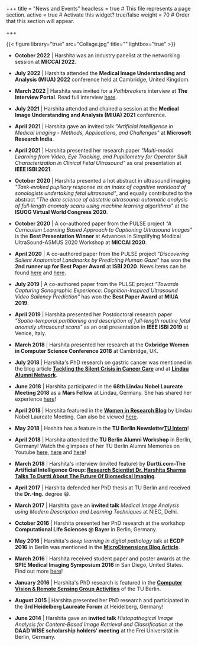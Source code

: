 +++
title = "News and Events"
headless = true  # This file represents a page section.
active = true  # Activate this widget? true/false
weight = 70  # Order that this section will appear.

+++

{{< figure library="true" src="Collage.jpg" title="" lightbox="true" >}}
 
* __October 2022__ | Harshita was an industry panelist at the networking session at __MICCAI 2022__.

* __July 2022__ | Harshita attended the __Medical Image Understanding and Analysis (MIUA) 2022__ conference held at Cambridge, United Kingdom. 

* __March 2022__ | Harshita was invited for a *Pathbreakers* interview at __The Interview Portal__. Read full interview [here](https://theinterviewportal.com/2022/05/22/biomedical-imaging-professional-interview-3/).

* __July 2021__ | Harshita attended and chaired a session at the __Medical Image Understanding and Analysis (MIUA) 2021__ conference.

* __April 2021__ | Harshita gave an invited talk *"Artificial Intelligence in Medical Imaging - Methods, Applications, and Challenges"* at __Microsoft Research India__.

* __April 2021__ | Harshita presented her research paper *"Multi-modal Learning from Video, Eye Tracking, and Pupillometry for Operator Skill Characterization in Clinical Fetal Ultrasound"* as oral presentation at __IEEE ISBI 2021__.

* __October 2020__ | Harshita presented a hot abstract in ultrasound imaging *"Task‐evoked pupillary response as an index of cognitive workload of sonologists undertaking fetal ultrasound"*, and equally contributed to the abstract *"The data science of obstetric ultrasound: automatic analysis of full‐length anomaly scans using machine learning algorithms"* at the __ISUOG Virtual World Congress 2020__. 

* __October 2020__ | A co-authored paper from the PULSE project *"A Curriculum Learning Based Approach to Captioning Ultrasound Images"* is the __Best Presentation Winner__ at Advances in Simplifying Medical UltraSound-ASMUS 2020 Workshop at __MICCAI 2020__.

* __April 2020__ | A co-authored paper from the PULSE project *"Discovering Salient Anatomical Landmarks by Predicting Human Gaze"* has won the __2nd runner up for Best Paper Award__ at __ISBI 2020__. News items can be found [here](http://www.ibme.ox.ac.uk/news-events/news/dphil-student-gains-2nd-place-in-ieee-isbi-2020-best-paper-award) and [here](https://eng.ox.ac.uk/news/dphil-student-gains-2nd-place-in-ieee-isbi-2020-best-paper-award/).

* __July 2019__ | A co-authored paper from the PULSE project *"Towards Capturing Sonographic Experience: Cognition-Inspired Ultrasound Video Saliency Prediction"* has won the __Best Paper Award__ at __MIUA 2019__.

* __April 2019__ | Harshita presented her Postdoctoral research paper *"Spatio-temporal partitioning and description of full-length routine fetal anomaly ultrasound scans"* as an oral presentation in  __IEEE ISBI 2019__ at Venice, Italy.

* __March 2018__ | Harshita presented her research at the __Oxbridge Women in Computer Science Conference 2018__ at Cambridge, UK.

* __July 2018__ | Harshita's PhD research on gastric cancer was mentioned in the blog article __[Tackling the Silent Crisis in Cancer Care](https://www.lindau-nobel.org/blog-tackling-the-silent-crisis-in-cancer-care-with-innovation/)__ and at __[Lindau Alumni Network](https://www.lindau-alumni-network.org/news/91410)__.

* __June 2018__ | Harshita participated in the __68th Lindau Nobel Laureate Meeting 2018__ as a __Mars Fellow__ at Lindau, Germany. She has shared her experience [here](https://www.lindau-nobel.org/blog-young-scientists-report-about-lino18/)!

* __April 2018__ | Harshita featured in the __[Women in Research Blog](https://www.lindau-nobel.org/blog-women-in-research-at-lino18-harshita-sharma-from-india/)__ by Lindau Nobel Laureate Meeting. Can also be viewed [here](https://womeninresearchblog.wordpress.com/2018/06/20/harshita-india/).

*  __May 2018__ | Hashita has a feature in the __TU Berlin Newsletter[TU Intern](http://archiv.pressestelle.tu-berlin.de/tui/18mai/#12)__!

* __April 2018__ | Harshita attended the __TU Berlin Alumni Workshop__ in Berlin, Germany! Watch the glimpses of her TU Berlin Alumni Memories on Youtube [here](https://www.youtube.com/watch?v=D7yekbLkCTg), [here](https://www.youtube.com/watch?v=zhbx66737q0) and [here](https://www.youtube.com/watch?v=0R_ngxr-kUU)!

* __March 2018__ | Harshita's interview (invited feature) by __Durtti.com-The Artificial Intelligence Group: [Research Scientist Dr. Harshita Sharma Talks To Durtti About The Future Of Biomedical Imaging](http://www.durtti.com/research-scientist-dr-harshita-sharma-talks-durtti-future-biomedical-imaging/)__.

* __April 2017__ | Harshita defended her PhD thesis at TU Berlin and received the __Dr.-Ing.__ degree :smile:.

* __March 2017__ | Harshita gave an __invited talk__ *Medical Image Analysis using Modern Description and Learning Techniques* at NIEC, Delhi.

* __October 2016__ | Harshita presented her PhD research at the workshop __Computational Life Sciences @ Bayer__ in Berlin, Germany.

* __May 2016__ | Harshita's *deep learning in digital pathology* talk at __ECDP 2016__ in Berlin was mentioned in the __[MicroDimensions Blog Article](https://micro-dimensions.com/blog/2016/7/28/berlin-calling-what-was-going-on-at-ecdp-2016)__. 

* __March 2016__ | Harshita received student paper and poster awards at the __SPIE Medical Imaging Symposium 2016__ in San Diego, United States. Find out more [here](http://spie.org/about-spie/press-room/event-news-details/spie-medical-imaging-2016-news-and-photos)!

* __January 2016__ | Harshita's PhD research is featured in the __[Computer Vision & Remote Sensing Group Activities](http://www.cv.tu-berlin.de/menue/aktivitaeten/mitarbeiter_praesentieren_ihre_arbeiten/harshita_sharma/)__ of the TU Berlin.

* __August 2015__ | Harshita presented her PhD research and participated in the __3rd Heidelberg Laureate Forum__ at Heidelberg, Germany!

* __June 2014__ | Harshita gave an __invited talk__ *Histopathogical Image Analysis for Content-Based Image Retrieval and Classification* at the __DAAD WISE scholarship holders’ meeting__ at the Frei Universität in Berlin, Germany. 


